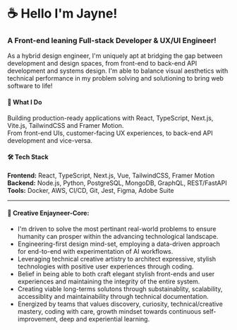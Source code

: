 
<div>
    <div className="max-w-4xl mx-auto p-8">
        <h1 className="text-3xl font-bold text-gray-900 leading-relaxed">☕️ Hello I'm Jayne! </h1>
        <h3>A Front-end leaning Full-stack Developer & UX/UI Engineer!</h3>
    </div>
    <div>
        <p className="text-gray-800 leading-relaxed">
           As a hybrid design engineer, I'm uniquely apt at bridging the gap between development and design spaces, from front-end to back-end API development and systems design. 
           I'm able to balance visual aesthetics with technical performance in my problem solving and solutioning to bring web software to life!
        </p>
  </div>


  <h4>🚀 What I Do</h4>
  <p>Building production-ready applications with React, TypeScript, Next.js, Vite.js, TailwindCSS and Framer Motion. 
  <br> From front-end UIs, customer-facing UX experiences, to back-end API development and vice-versa.</p>
  
  <h4>🛠️ Tech Stack</h4>
  <b>Frontend:</b> React, TypeScript, Next.js, Vue, TailwindCSS, Framer Motion
  <br><b>Backend:</b> Node.js, Python, PostgreSQL, MongoDB, GraphQL, REST/FastAPI
  <br><b>Tools:</b> Docker, AWS, CI/CD, Git, Jest, Figma, Adobe Suite

</div>

----------------------

<div>
  <h4>🫶 Creative Enjayneer-Core: </h4>
    <ul>
      <li>I'm driven to solve the most pertinant real-world problems to ensure humanity can prosper within the advancing technological landscape.</li>
      <li>Engineering-first design mind-set, employing a data-driven approach for end-to-end with experimentation of AI workflows.</li>
      <li>Leveraging technical creative artistry to architect expressive, stylish technologies with positive user experiences through coding.</li>
      <li>Belief in being able to both craft elegant stylish front-ends and user experiences and maintaining the integrity of the entire system.</li>
      <li>Creating viable long-terms solutons through substainablity, scalability, accessiblity and maintainability through technical documentation. </li>
      <li>Energized by teams that values discovery, curiosity, technical/creative mastery, coding with care, growth mindset towards continuous self-improvement, deep and experiential learning.</li>
    </ul>
</div>

